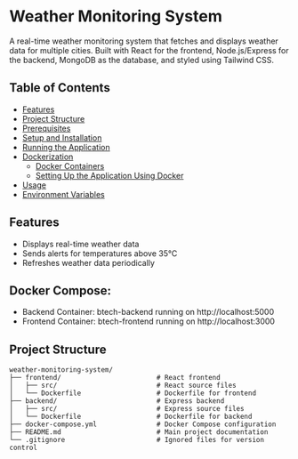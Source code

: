 # Weather Monitoring System

A real-time weather monitoring system that fetches and displays weather data for multiple cities. Built with React for the frontend, Node.js/Express for the backend, MongoDB as the database, and styled using Tailwind CSS.

## Table of Contents
- [Features](#features)
- [Project Structure](#project-structure)
- [Prerequisites](#prerequisites)
- [Setup and Installation](#setup-and-installation)
- [Running the Application](#running-the-application)
- [Dockerization](#dockerization)
  - [Docker Containers](#docker-containers)
  - [Setting Up the Application Using Docker](#setting-up-the-application-using-docker)
- [Usage](#usage)
- [Environment Variables](#environment-variables)


## Features
- Displays real-time weather data
- Sends alerts for temperatures above 35°C
- Refreshes weather data periodically

## Docker Compose:

- Backend Container: btech-backend running on http://localhost:5000
- Frontend Container: btech-frontend running on http://localhost:3000


## Project Structure
```plaintext
weather-monitoring-system/
├── frontend/                        # React frontend
│   ├── src/                         # React source files
│   └── Dockerfile                   # Dockerfile for frontend
├── backend/                         # Express backend
│   ├── src/                         # Express source files
│   └── Dockerfile                   # Dockerfile for backend
├── docker-compose.yml               # Docker Compose configuration
├── README.md                        # Main project documentation
└── .gitignore                       # Ignored files for version control
